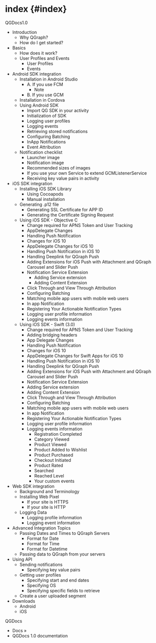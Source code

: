 # index {#index}

<nav class="wy-nav-side">QGDocs1.0

*   Introduction
    *   Why QGraph?
    *   How do I get started?
*   Basics
    *   How does it work?
    *   User Profiles and Events
        *   User Profiles
        *   Events
*   Android SDK integration
    *   Installation in Android Studio
        *   A. If you use FCM
            *   Note
        *   B. If you use GCM
    *   Installation in Cordova
    *   Using Android SDK
        *   Import QG SDK in your activity
        *   Initialization of SDK
        *   Logging user profiles
        *   Logging events
        *   Retrieving stored notifications
        *   Configuring Batching
        *   InApp Notifications
        *   Event Attribution
    *   Notification checklist
        *   Launcher image
        *   Notification image
        *   Recommended sizes of images
        *   If you use your own Service to extend GCMListenerService
        *   Receiving key value pairs in activity
*   iOS SDK integration
    *   Installing iOS SDK Library
        *   Using Cocoapods
        *   Manual installation
    *   Generating .p12 file
        *   Generating SSL Certificate for APP ID
        *   Generating the Certificate Signing Request
    *   Using iOS SDK - Objective C
        *   Change required for APNS Token and User Tracking
        *   AppDelegate Changes
        *   Handling Push Notification
        *   Changes for iOS 10
        *   AppDelegate Changes for iOS 10
        *   Handling Push Notification in iOS 10
        *   Handling Deeplink for QGraph Push
        *   Adding Extensions for iOS Push with Attachment and QGraph Carousel and Slider Push
        *   Notification Service Extension
            *   Adding Service extension
            *   Adding Content Extension
        *   Click Through and View Through Attribution
        *   Configuring Batching
        *   Matching mobile app users with mobile web users
        *   In app Notification
        *   Registering Your Actionable Notification Types
        *   Logging user profile information
        *   Logging events information
    *   Using iOS SDK - Swift (3.0)
        *   Change required for APNS Token and User Tracking
        *   Adding bridging headers
        *   App Delegate Changes
        *   Handling Push Notification
        *   Changes for iOS 10
        *   AppDelegate Changes for Swift Apps for iOS 10
        *   Handling Push Notification in iOS 10
        *   Handling Deeplink for QGraph Push
        *   Adding Extensions for iOS Push with Attachment and QGraph Carousel and Slider Push
        *   Notification Service Extension
        *   Adding Service extension
        *   Adding Content Extension
        *   Click Through and View Through Attribution
        *   Configuring Batching
        *   Matching mobile app users with mobile web users
        *   In app Notification
        *   Registering Your Actionable Notification Types
        *   Logging user profile information
        *   Logging events information
            *   Registration Completed
            *   Category Viewed
            *   Product Viewed
            *   Product Added to Wishlist
            *   Product Purchased
            *   Checkout Initiated
            *   Product Rated
            *   Searched
            *   Reached Level
            *   Your custom events
*   Web SDK integration
    *   Background and Terminology
    *   Installing Web Pixel
        *   If your site is HTTPS
        *   If your site is HTTP
    *   Logging Data
        *   Logging profile information
        *   Logging event information
*   Advanced Integration Topics
    *   Passing Dates and Times to QGraph Servers
        *   Format for Date
        *   Format for Time
        *   Format for Datetime
    *   Passing data to QGraph from your servers
*   Using API
    *   Sending notifications
        *   Specifying key value pairs
    *   Getting user profiles
        *   Specifying start and end dates
        *   Specifying OS
        *   Specifying specific fields to retrieve
    *   Create a user uploaded segment
*   Downloads
    *   Android
    *   iOS

</nav>

<nav class="wy-nav-top">QGDocs</nav>

*   Docs »
*   QGDocs 1.0 documentation